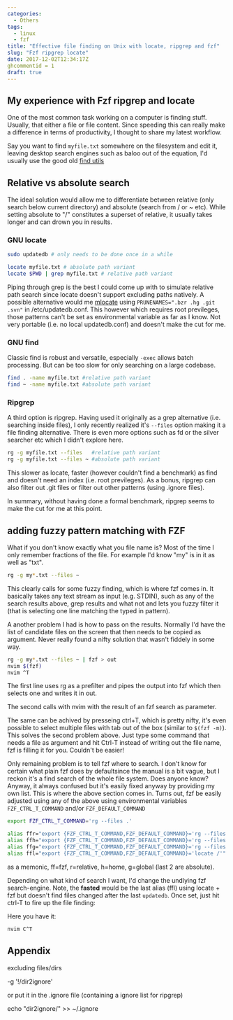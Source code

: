 ```yaml
---
categories:
  - Others
tags:
  - linux
  - fzf
title: "Effective file finding on Unix with locate, ripgrep and fzf"
slug: "Fzf ripgrep locate"
date: 2017-12-02T12:34:17Z
ghcommentid = 1
draft: true
---
```

##  My experience with Fzf ripgrep and locate

One of the most common task working on a computer is finding stuff. Usually, that either a file or file content.
Since speeding this can really make a difference in terms of productivity, I thought to share my latest workflow.

Say you want to find `myfile.txt` somewhere on the filesystem and edit it, leaving desktop search engines such as baloo out of the equation, I'd usually use the good old [find utils](https://www.gnu.org/software/findutils/manual/html%5Fmono/find.html#Overview)


## Relative vs absolute search
The ideal solution would allow me to differentiate between relative (only search below current directory) and absolute (search from / or ~ etc).
While setting absolute to "/" constitutes a superset of relative, it usually takes longer and can drown you in results.

### GNU locate
```bash
sudo updatedb # only needs to be done once in a while

locate myfile.txt # absolute path variant
locate $PWD | grep myfile.txt # relative path variant
```
Piping through grep is the best I could come up with to simulate relative path search since locate doesn't support excluding paths natively. 
A possible alternative would me [mlocate](https://serverfault.com/questions/454051/how-can-i-view-updatedb-database-content-and-then-exclude-certain-files-paths) using `PRUNENAMES=".bzr .hg .git .svn"` in /etc/updatedb.conf.
This however which requires root previleges, those patterns can't be set as environmental variable as far as I know.
Not very portable (i.e. no local updatedb.conf) and doesn't make the cut for me. 

### GNU find
Classic find is robust and versatile, especially `-exec` allows batch processing.
But can be too slow for only searching on a large codebase.

```bash
find . -name myfile.txt #relative path variant
find ~ -name myfile.txt #absolute path variant
```

### Ripgrep
A third option is ripgrep. 
Having used it originally as a grep alternative (i.e. searching inside files), I only recently realized it's `--files` option making it a file finding alternative.
There is even more options such as fd or the silver searcher etc which I didn't explore here. 

```bash
rg -g myfile.txt --files   #relative path variant
rg -g myfile.txt --files ~ #absolute path variant
```

This slower as locate, faster (however couldn't find a benchmark) as find and doesn't need an index (i.e. root previleges).
As a bonus, ripgrep can also filter out .git files or filter out other patterns (using .ignore files). 

In summary, without having done a formal benchmark, ripgrep seems to make the cut for me at this point.


## adding fuzzy pattern matching with FZF

What if you don't know exactly what you file name is? Most of the time I only remember fractions of the file.
For example I'd know "my" is in it as well as "txt".


```bash
rg -g my*.txt --files ~
```

This clearly calls for some fuzzy finding, which is where fzf comes in.
It basically takes any text stream as input (e.g. STDIN), such as any of the search results above, grep results and what not and lets you fuzzy filter it (that is selecting one line matching the typed in pattern).

A another problem I had is how to pass on the results. Normally I'd have the list of candidate files on the screen that then needs to be copied as argument. Never really found a nifty solution that wasn't fiddely in some way. 



```bash
rg -g my*.txt --files ~ | fzf > out
nvim $(fzf)
nvim ^T
```
The first line uses rg as a prefilter and pipes the output into fzf which then selects one and writes it in out.

The second calls with nvim with the result of an fzf search as parameter. 

The same can be achived by presseing ctrl+T, which is pretty nifty, it's even possible to select multiple files with tab out of the box (similar to `$(fzf -m)`). This solves the second problem above. Just type some command that needs a file as argument and hit Ctrl-T instead of writing out the file name, fzf is filling it for you. 
Couldn't be easier!

Only remaining problem is to tell fzf where to search.
I don't know for certain what plain fzf does by defaultsince the manual is a bit vague, but I reckon it's a find search of the whole file system. 
Does anyone know? Anyway, it always confused but it's easily fixed anyway by providing my own list.
This is where the above section comes in. Turns out, fzf be easily adjusted using any of the above using environmental variables `FZF_CTRL_T_COMMAND` and/or `FZF_DEFAULT_COMMAND`

```bash
export FZF_CTRL_T_COMMAND='rg --files .'
```

```bash
alias ffr="export {FZF_CTRL_T_COMMAND,FZF_DEFAULT_COMMAND}='rg --files .'"
alias ffh="export {FZF_CTRL_T_COMMAND,FZF_DEFAULT_COMMAND}='rg --files $HOME'"
alias ffg="export {FZF_CTRL_T_COMMAND,FZF_DEFAULT_COMMAND}='rg --files /'"
alias ffl="export {FZF_CTRL_T_COMMAND,FZF_DEFAULT_COMMAND}='locate /'"
```
as a memonic, ff=fzf, r=relative, h=home, g=global (last 2 are absolute).

Depending on what kind of search I want, I'd change the undlying fzf search-engine.
Note, the **fasted** would be the last alias (ffl) using locate + fzf but doesn't find files changed after the last `updatedb`.
Once set, just hit ctrl-T to fire up the file finding:


Here you have it:

```bash
nvim C^T
```



## Appendix
excluding files/dirs

-g '!/dir2ignore'

or put it in the .ignore file (containing a ignore list for ripgrep)

echo "dir2ignore/" >> ~/.ignore


